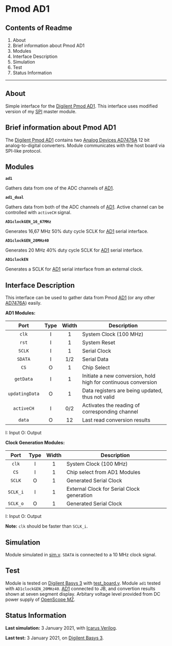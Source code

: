 # Pmod AD1

## Contents of Readme

1. About
2. Brief information about Pmod AD1
3. Modules
4. Interface Description
5. Simulation
6. Test
7. Status Information

---

## About

Simple interface for the [Digilent Pmod AD1](https://reference.digilentinc.com/reference/pmod/pmodad1/start). This interface uses modified version of my [SPI](https://gitlab.com/suoglu/spi) master module.

## Brief information about Pmod AD1

The [Digilent Pmod AD1](https://reference.digilentinc.com/reference/pmod/pmodad1/start) contains two [Analog Devices AD7476A](https://www.analog.com/media/cn/technical-documentation/evaluation-documentation/AD7476A_7477A_7478A.pdf) 12 bit analog-to-digital converters. Module communicates with the host board via SPI-like protocol.

## Modules

**`ad1`**

Gathers data from one of the ADC channels of [AD1](https://reference.digilentinc.com/reference/pmod/pmodad1/start).

**`ad1_dual`**

Gathers data from both of the ADC channels of [AD1](https://reference.digilentinc.com/reference/pmod/pmodad1/start). Active channel can be controlled with `activeCH` signal.

**`AD1clockGEN_16_67MHz`**

Generates 16,67 MHz 50% duty cycle SCLK for [AD1](https://reference.digilentinc.com/reference/pmod/pmodad1/start) serial interface.

**`AD1clockGEN_20MHz40`**

Generates 20 MHz 40% duty cycle SCLK for [AD1](https://reference.digilentinc.com/reference/pmod/pmodad1/start) serial interface.

**`AD1clockEN`**

Generates a SCLK for [AD1](https://reference.digilentinc.com/reference/pmod/pmodad1/start) serial interface from an external clock.

## Interface Description

This interface can be used to gather data from Pmod [AD1](https://reference.digilentinc.com/reference/pmod/pmodad1/start) (or any other [AD7476A](https://www.analog.com/media/cn/technical-documentation/evaluation-documentation/AD7476A_7477A_7478A.pdf)) easily.

**AD1 Modules:**

|   Port   | Type | Width |  Description |
| :------: | :----: | :----: | ------ |
|  `clk`   | I | 1 | System Clock (100 MHz) |
|  `rst`   | I | 1 | System Reset |
|  `SCLK`   | I | 1 | Serial Clock |
|  `SDATA`   | I | 1/2 | Serial Data |
|  `CS`   | O | 1 | Chip Select |
|  `getData`   | I | 1 | Initiate a new conversion, hold high for continuous conversion |
|  `updatingData`   | O | 1 | Data registers are being updated, thus not valid |
|  `activeCH`   | I | 0/2 | Activates the reading of corresponding channel |
|  `data`   | O | 12 | Last read conversion results |

I: Input  O: Output

**Clock Generation Modules:**

|   Port   | Type | Width |  Description |
| :------: | :----: | :----: | ------ |
|  `clk`   | I | 1 | System Clock (100 MHz) |
|  `CS`   | I | 1 | Chip select from AD1 Modules |
|  `SCLK`   | O | 1 | Generated Serial Clock |
|  `SCLK_i`   | I | 1 | External Clock for Serial Clock generation |
|  `SCLK_o`   | O | 1 | Generated Serial Clock |

I: Input  O: Output

**Note:** `clk` should be faster than `SCLK_i`.

## Simulation

Module simulated in [sim.v](Simulation/sim.v). `SDATA` is connected to a  10 MHz clock signal.

## Test

Module is tested on [Digilent Basys 3](https://reference.digilentinc.com/reference/programmable-logic/basys-3/reference-manual) with [test_board.v](Test/test_board.v). Module `ad1` tested with `AD1clockGEN_20MHz40`. [AD1](https://reference.digilentinc.com/reference/pmod/pmodad1/start) connected to JB, and convertion results shown at seven segment display. Arbitary voltage level provided from DC power supply of [OpenScope MZ](https://reference.digilentinc.com/reference/instrumentation/openscope-mz/start?redirect=1).

## Status Information

**Last simulation:** 3 January 2021, with [Icarus Verilog](http://iverilog.icarus.com).

**Last test:** 3 January 2021, on [Digilent Basys 3](https://reference.digilentinc.com/reference/programmable-logic/basys-3/reference-manual).
